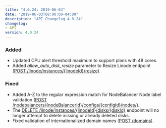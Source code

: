 ```yaml
---
title: "4.0.24: 2019-06-03"
date: "2019-06-03T08:00:00-04:00"
description: "API Changelog 4.0.24"
changelog:
- API
version: 4.0.24
---
```


### Added
- Updated CPU alert threshold maximum to support plans with 48 cores.
- Added *allow\_auto\_disk\_resize* parameter to Resize Linode endpoint ([POST /linode/instances/{linodeId}/resize](https://developers.linode.com/api/docs/v4#operation/resizeLinodeInstance)).

### Fixed
- Added A-Z to the regular expression match for NodeBalancer Node label validation ([POST /nodebalancers/{nodeBalancerId}/configs/{configId}/nodes/](https://developers.linode.com/api/docs/v4#operation/createNodeBalancerNode)).
- The [DELETE /linode/instances/{linodeId}/disks/{diskId}](https://developers.linode.com/api/docs/v4#operation/deleteDisk) endpoint will no longer attempt to delete missing or already deleted disks.
- Fixed validation of internationalized domain names ([POST /domains](https://developers.linode.com/api/docs/v4#operation/createDomain)).